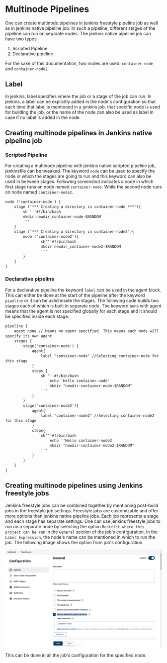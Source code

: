 # Multinode Pipelines

One can create multinode pipelines in jenkins freestyle pipeline job as well as in jenkins native pipeline job. In such a pipeline, different stages of the pipeline can run on separate nodes. The jenkins native pipeline job can have two types.  

1. Scripted Pipeline
2. Declarative pipeline

For the sake of this documentation, two nodes are used: `container-node` and `container-node2`

## Label

In jenkins, label specifies where the job or a stage of the job can run. In jenkins, a label can be explicitly added in the node's configuration so that each time that label is mentioned in a jenkins job, that specific node is used for building the job, or the name of the node can also be used as label in case if no label is added in the node.

## Creating multinode pipelines in Jenkins native pipeline job  

### Scripted Pipeline  

For creating a multinode pipeline with jenkins native scripted pipeline job, jenkinsfile can be tweaked. The keyword `node` can be used to specify the node in which the stages are going to run and this keyword can also be used in between stages. Following screenshot indicates a code in which first stage runs on node named `container-node`. While the second node runs on node named `container-node2`.  

```shell
node ('container-node') {
    stage ('*** Creating a directory in container-node ***'){
        sh '''#!/bin/bash
        mkdir newdir_container-node-$RANDOM
        '''
    }
    stage ('*** Creating a directory in container-node2'){
        node ('container-node2'){
                sh'''#!/bin/bash
                mkdir newdir_container-node2-$RANDOM
                '''
        }
    }
}
```

### Declarative pipeline

For a declarative pipeline the keyword `label` can be used in the agent block. This can either be done at the start of the pipeline after the keyword `pipeline` or it can be used inside the stages. The following code builds two stages each of which is built in separate node. The keyword `none` with agent means that the agent is not specified globally for each stage and it should be specified inside each stage.

```shell
pipeline {
    agent none // Means no agent specified. This means each node will specify its own agent
    stages {
        stage('container-node') {
            agent{
                label "container-node" //Selecting container-node for this stage
            }
            steps {
                sh '''#!/bin/bash
                    echo 'Hello container-node'
                    mkdir "newdir-container-node-$RANDOM"
                '''
            }
        }
        stage('container-node2'){
            agent{
                label "container-node2" //Selecting container-node2 for this stage
            }
            steps{
                sh'''#!/bin/bash
                    echo ''Hello container-node2
                    mkdir "newdir-container-node2-$RANDOM"
                '''
            }
        }
    }
}
```  

## Creating multinode pipelines using Jenkins freestyle jobs

Jenkins freestyle jobs can be combined together by mentioning post-build jobs in the freestyle job settings. Freestyle jobs are customizable and offer more options than jenkins native pipeline jobs. Each job represents a stage and each stage has separate settings. One can use jenkins freestyle jobs to run on a separate node by selecting the option `Restrict where this project can be run` in the `General` section of the job's configuration. In the `Label Expression`, the node's name can be mentioned in which to run the job. The following image shows the option from job's configuration.  
  
![image1](<../doc_images/191689660-ae7c2511-6f0b-48ff-97c7-f6962b9686f4.png>)  
  
This can be done in all the job's configuration for the specified node.  
  